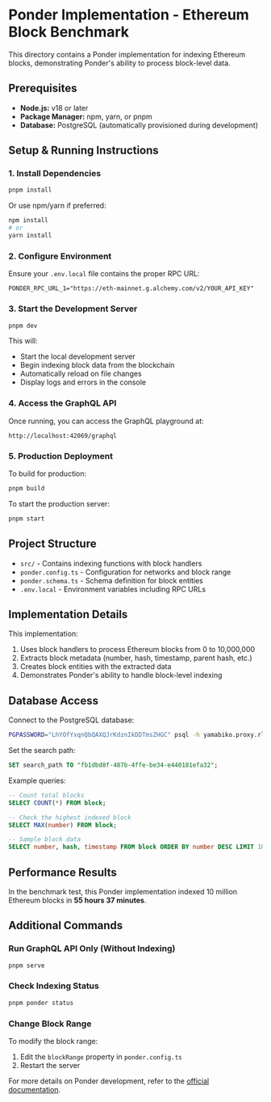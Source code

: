 # Ponder Implementation - Ethereum Block Benchmark

This directory contains a Ponder implementation for indexing Ethereum blocks, demonstrating Ponder's ability to process block-level data.

## Prerequisites

* **Node.js:** v18 or later
* **Package Manager:** npm, yarn, or pnpm
* **Database:** PostgreSQL (automatically provisioned during development)

## Setup & Running Instructions

### 1. Install Dependencies

```bash
pnpm install
```
Or use npm/yarn if preferred:
```bash
npm install
# or
yarn install
```

### 2. Configure Environment

Ensure your `.env.local` file contains the proper RPC URL:

```
PONDER_RPC_URL_1="https://eth-mainnet.g.alchemy.com/v2/YOUR_API_KEY"
```

### 3. Start the Development Server

```bash
pnpm dev
```
This will:
- Start the local development server
- Begin indexing block data from the blockchain
- Automatically reload on file changes
- Display logs and errors in the console

### 4. Access the GraphQL API

Once running, you can access the GraphQL playground at:
```
http://localhost:42069/graphql
```

### 5. Production Deployment

To build for production:
```bash
pnpm build
```

To start the production server:
```bash
pnpm start
```

## Project Structure

- `src/` - Contains indexing functions with block handlers
- `ponder.config.ts` - Configuration for networks and block range
- `ponder.schema.ts` - Schema definition for block entities
- `.env.local` - Environment variables including RPC URLs

## Implementation Details

This implementation:
1. Uses block handlers to process Ethereum blocks from 0 to 10,000,000
2. Extracts block metadata (number, hash, timestamp, parent hash, etc.)
3. Creates block entities with the extracted data
4. Demonstrates Ponder's ability to handle block-level indexing

## Database Access

Connect to the PostgreSQL database:

```bash
PGPASSWORD="LhYOfYxqnQbQAXQJrKdznIkDDTmsZHGC" psql -h yamabiko.proxy.rlwy.net -p 34027 -U postgres -d railway
```

Set the search path:
```sql
SET search_path TO "fb1dbd8f-487b-4ffe-be34-e440181efa32";
```

Example queries:
```sql
-- Count total blocks
SELECT COUNT(*) FROM block;

-- Check the highest indexed block
SELECT MAX(number) FROM block;

-- Sample block data
SELECT number, hash, timestamp FROM block ORDER BY number DESC LIMIT 10;
```

## Performance Results

In the benchmark test, this Ponder implementation indexed 10 million Ethereum blocks in **55 hours 37 minutes**.

## Additional Commands

### Run GraphQL API Only (Without Indexing)

```bash
pnpm serve
```

### Check Indexing Status

```bash
pnpm ponder status
```

### Change Block Range

To modify the block range:
1. Edit the `blockRange` property in `ponder.config.ts`
2. Restart the server

For more details on Ponder development, refer to the [official documentation](https://ponder.sh/docs). 